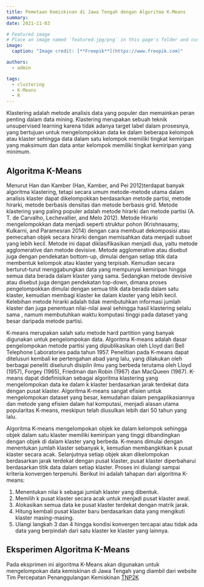 ```yaml
---
title: Pemetaan Kemiskinan di Jawa Tengah dengan Algoritma K-Means
summary:
date: 2021-11-03

# Featured image
# Place an image named `featured.jpg/png` in this page's folder and customize its options here.
image:
  caption: "Image credit: [**Freepik**](https://www.freepik.com)"

authors:
  - admin

tags:
  - clustering
  - K-Means
  - R
---
```


Klastering adalah metode analisis data yang populer dan memainkan peran penting dalam data mining. Klastering merupakan sebuah teknik unsupervised learning karena tidak adanya target label dalam prosesnya, yang bertujuan untuk mengelompokkan data ke dalam beberapa kelompok atau klaster sehingga data dalam satu kelompok memiliki tingkat kemiripan yang maksimum dan data antar kelompok memiliki tingkat kemiripan yang minimum.

## Algoritma K-Means

Menurut Han dan Kamber (Han, Kamber, and Pei 2012)terdapat banyak algoritma klastering, tetapi secara umum metode-metode utama dalam analisis klaster dapat dikelompokkan berdasarkan metode partisi, metode hirarki, metode berbasis densitas dan metode berbasis grid. Metode klastering yang paling populer adalah metode hirarki dan metode partisi (A. T. de Carvalho, Lechevallier, and Melo 2012). Metode Hirarki mengelompokkan data menjadi seperti struktur pohon (Krishnasamy, Kulkarni, and Paramesran 2014) dengan cara membuat dekomposisi atau pemecahan objek secara hirarki dengan memisahkan data menjadi subset yang lebih kecil. Metode ini dapat diklasifikasikan menjadi dua, yaitu metode agglomerative dan metode devisive. Metode agglomerative atau disebut juga dengan pendekatan bottom-up, dimulai dengan setiap titik data membentuk kelompok atau klaster yang terpisah. Kemudian secara berturut-turut menggabungkan data yang mempunyai kemiripan hingga semua data berada dalam klaster yang sama. Sedangkan metode devisive atau disebut juga dengan pendekatan top-down, dimana proses pengelompokkan dimulai dengan semua titik data berada dalam satu klaster, kemudian membagi klaster ke dalam klaster yang lebih kecil. Kelebihan metode hirarki adalah tidak membutuhkan informasi jumlah klaster dan juga penentuan nilai-nilai awal sehingga hasil klastering selalu sama , namum membutuhkan waktu komputasi tinggi pada dataset yang besar daripada metode partisi.

K-means merupakan salah satu metode hard partition yang banyak digunakan untuk pengelompokan data. Algoritma K-means adalah dasar pengelompokan metode partisi yang dipublikasikan oleh Lloyd dari Bell Telephone Laboratories pada tahun 1957. Penelitian pada K-means dapat ditelusuri kembali ke pertengahan abad yang lalu, yang dilakukan oleh berbagai peneliti diseluruh disiplin ilmu yang berbeda terutama oleh Lloyd (1957), Forgey (1965), Friedman dan Robin (1967) dan MacQueen (1967). K-means dapat didefinisikan sebagai algoritma klastering yang mengelompokan data ke dalam k klaster berdasarkan jarak terdekat data dengan pusat klaster. Algoritma K-means sangat efisien untuk mengelompokan dataset yang besar, kemudahan dalam pengaplikasiannya dan metode yang efisien dalam hal komputasi, menjadi alasan utama popularitas K-means, meskipun telah diusulkan lebih dari 50 tahun yang lalu.

Algoritma K-means mengelompokan objek ke dalam kelompok sehingga objek dalam satu klaster memiliki kemiripan yang tinggi dibandingkan dengan objek di dalam klaster yang berbeda. K-means dimulai dengan menentukan jumlah klaster sebanyak k, kemudian membangkitkan k pusat klaster secara acak. Selanjutnya setiap objek akan dikelompokan berdasarkan jarak terdekat dengan pusat klaster, pusat klaster diperbaharui berdasarkan titik data dalam setiap klaster. Proses ini diulangi sampai kriteria konvergen terpenuhi. Berikut ini adalah tahapan dari algoritma K-means:

1. Menentukan nilai k sebagai jumlah klaster yang dibentuk.
2. Memilih k pusat klaster secara acak untuk menjadi pusat klaster awal.
3. Alokasikan semua data ke pusat klaster terdekat dengan matrik jarak.
4. Hitung kembali pusat klaster baru berdasarkan data yang mengikuti klaster masing-masing.
5. Ulangi langkah 3 dan 4 hingga kondisi konvergen tercapai atau tidak ada data yang berpindah dari satu klaster ke klaster yang lainnya.

## Eksperimen Algoritma K-Means

Pada eksprimen ini algoritma K-Means akan digunakan untuk mengelompokan data kemiskinan di Jawa Tengah yang diambil dari website Tim Percepatan Penanggulangan Kemiskinan [TNP2K](https://www.tnp2k.go.id/)
